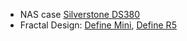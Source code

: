 * NAS case [Silverstone DS380](http://www.silverstonetek.com/product.php?pid=452)
* Fractal Design: [Define Mini](http://www.fractal-design.com/home/product/cases/define-series/define-mini),
  [Define R5](http://www.fractal-design.com/home/product/cases/define-series/define-r5-white)
